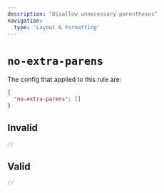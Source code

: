 ```yaml
---
description: "Disallow unnecessary parentheses"
navigation:
  type: 'Layout & Formatting'
---
```


# `no-extra-parens`

The config that applied to this rule are:

```json
{
  "no-extra-parens": []
}
```

## Invalid

```js invalid
//
```

## Valid

```js valid
//
```
  